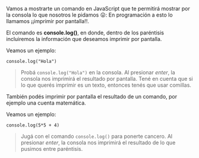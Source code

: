 Vamos a mostrarte un comando en JavaScript que te permitirá mostrar por la consola lo que nosotros le pidamos :stuck_out_tongue:: En programación a esto lo llamamos ¡¡imprimir por pantalla!!. 

El comando es **console.log()**, en donde, dentro de los paréntisis incluiremos la información que deseamos imprimir por pantalla. 

Veamos un ejemplo:

```
console.log("Hola")
```

> Probá `console.log("Hola")` en la consola. 
Al presionar *enter*, la consola nos imprimirá el resultado por pantalla. Tené en cuenta que si lo que querés imprimir es un texto, entonces tenés que usar comillas. 

También podés imprimir por pantalla el resultado de un comando, por ejemplo una cuenta matemática. 

Veamos un ejemplo:

```
console.log(5*5 + 4)
```

> Jugá con el comando `console.log()` para ponerte cancero. Al presionar *enter*, la consola nos imprimirá el resultado de lo que pusimos entre paréntisis.
